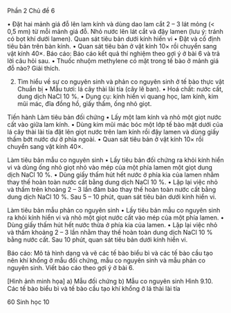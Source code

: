 Phần 2
Chủ đề 6

• Đặt hai mảnh giá đỗ lên lam kính và dùng dao lam cắt 2 – 3 lát mỏng (< 0,5 mm) từ mỗi mảnh giá đỗ. Nhỏ nước lên lát cắt và đậy lamen (lưu ý: tránh có bọt khí dưới lamen).
Quan sát tiêu bản dưới kính hiển vi
• Đặt và cố định tiêu bản trên bàn kính.
• Quan sát tiêu bản ở vật kính 10× rồi chuyển sang vật kính 40×.
Báo cáo: Báo cáo kết quả thí nghiệm theo gợi ý ở bài 6 và trả lời câu hỏi sau.
• Thuốc nhuộm methylene có mặt trong tế bào ở mảnh giá đỗ nào? Giải thích.

2. Tìm hiểu về sự co nguyên sinh và phản co nguyên sinh ở tế bào thực vật
Chuẩn bị
• Mẫu tươi: lá cây thài lài tía (cây lê ban).
• Hoá chất: nước cất, dung dịch NaCl 10 %.
• Dụng cụ: kính hiển vi quang học, lam kính, kim mũi mác, đĩa đồng hồ, giấy thấm, ống nhỏ giọt.

Tiến hành
Làm tiêu bản đối chứng
• Lấy một lam kính và nhỏ một giọt nước cất vào giữa lam kính.
• Dùng kim mũi mác bóc một lớp tế bào mặt dưới của lá cây thài lài tía đặt lên giọt nước trên lam kính rồi đậy lamen và dùng giấy thấm bớt nước dư ở phía ngoài.
• Quan sát tiêu bản ở vật kính 10× rồi chuyển sang vật kính 40×.

Làm tiêu bản mẫu co nguyên sinh
• Lấy tiêu bản đối chứng ra khỏi kính hiển vi và dùng ống nhỏ giọt nhỏ vào mép của một phía lamen một giọt dung dịch NaCl 10 %.
• Dùng giấy thấm hút hết nước ở phía kia của lamen nhằm thay thế hoàn toàn nước cất bằng dung dịch NaCl 10 %.
• Lặp lại việc nhỏ và thấm trên khoảng 2 – 3 lần đảm bảo thay thế hoàn toàn nước cất bằng dung dịch NaCl 10 %. Sau 5 – 10 phút, quan sát tiêu bản dưới kính hiển vi.

Làm tiêu bản mẫu phản co nguyên sinh
• Lấy tiêu bản mẫu co nguyên sinh ra khỏi kính hiển vi và nhỏ một giọt nước cất vào mép của một phía lamen.
• Dùng giấy thấm hút hết nước thừa ở phía kia của lamen.
• Lặp lại việc nhỏ và thấm khoảng 2 – 3 lần nhằm thay thế hoàn toàn dung dịch NaCl 10 % bằng nước cất. Sau 10 phút, quan sát tiêu bản dưới kính hiển vi.

Báo cáo: Mô tả hình dạng và vẽ các tế bào biểu bì và các tế bào cầu tạo nên khí khổng ở mẫu đối chứng, mẫu co nguyên sinh và mẫu phản co nguyên sinh. Viết báo cáo theo gợi ý ở bài 6.

[Hình ảnh minh họa]
a) Mẫu đối chứng                b) Mẫu co nguyên sinh
Hình 9.10. Các tế bào biểu bì và tế bào cầu tạo khí khổng ở lá thài lài tía

60 Sinh học 10